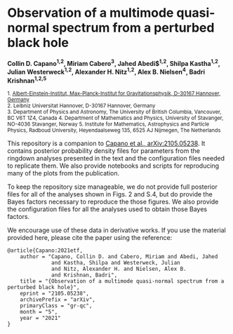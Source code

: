 # Observation of a multimode quasi-normal spectrum from a perturbed black hole

**Collin D. Capano<sup>1,2</sup>, Miriam Cabero<sup>3</sup>, Jahed Abedi$<sup>1,2</sup>, Shilpa Kastha<sup>1,2</sup>, Julian Westerweck<sup>1,2</sup>, Alexander H. Nitz<sup>1,2</sup>, Alex B. Nielsen<sup>4</sup>, Badri Krishnan<sup>1,2,5</sup>**

<sub>1. [Albert-Einstein-Institut, Max-Planck-Institut for Gravitationsphysik, D-30167 Hannover, Germany](http://www.aei.mpg.de/obs-rel-cos)</sub>  
<sub>2. Leibniz Universitat Hannover, D-30167 Hannover, Germany</sub>  
<sub>3. Department of Physics and Astronomy, The University of British Columbia, Vancouver, BC V6T 1Z4, Canada </sub>
<sub>4. Department of Mathematics and Physics, University of Stavanger, NO-4036 Stavanger, Norway </sub>
<sub>5. Institute for Mathematics, Astrophysics and Particle Physics, Radboud University, Heyendaalseweg 135, 6525 AJ Nijmegen, The Netherlands</sup>

This repository is a companion to [Capano et al., arXiv:2105.05238](https://arxiv.org/abs/2105.05238). It contains posterior probability density files for parameters from the ringdown analyses presented in the text and the configuration files needed to replicate them. We also provide notebooks and scripts for reproducing many of the plots from the publication. 

To keep the repository size manageable, we do not provide full posterior files for all of the analyses shown in Figs. 2 and S.4, but do provide the Bayes factors necessary to reproduce the those figures. We also provide the configuration files for all the analyses used to obtain those Bayes factors.

We encourage use of these data in derivative works. If you use the material provided here, please cite the paper using the reference:
```
@article{Capano:2021etf,
    author = "Capano, Collin D. and Cabero, Miriam and Abedi, Jahed 
              and Kastha, Shilpa and Westerweck, Julian
              and Nitz, Alexander H. and Nielsen, Alex B.
              and Krishnan, Badri",
    title = "{Observation of a multimode quasi-normal spectrum from a perturbed black hole}",
    eprint = "2105.05238",
    archivePrefix = "arXiv",
    primaryClass = "gr-qc",
    month = "5",
    year = "2021"
}
```
